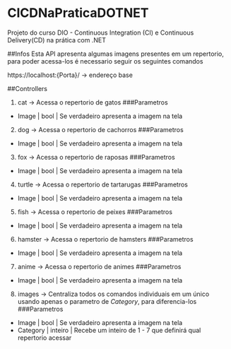 # CICDNaPraticaDOTNET
Projeto do curso DIO - Continuous Integration (CI) e Continuous Delivery(CD) na prática com .NET

##Infos
Esta API apresenta algumas imagens presentes em um repertorio, para poder acessa-los é
necessario seguir os seguintes comandos

https://localhost:{Porta}/ -> endereço base

##Controllers

1. cat -> Acessa o repertorio de gatos
###Parametros
- Image |  bool   | Se verdadeiro apresenta a imagem na tela

2. dog -> Acessa o repertorio de cachorros
###Parametros
- Image |  bool   | Se verdadeiro apresenta a imagem na tela

3. fox -> Acessa o repertorio de raposas
###Parametros
- Image |  bool   | Se verdadeiro apresenta a imagem na tela

4. turtle -> Acessa o repertorio de tartarugas
###Parametros
- Image |  bool   | Se verdadeiro apresenta a imagem na tela

5. fish -> Acessa o repertorio de peixes
###Parametros
- Image |  bool   | Se verdadeiro apresenta a imagem na tela

6. hamster -> Acessa o repertorio de hamsters
###Parametros
- Image |  bool   | Se verdadeiro apresenta a imagem na tela

7. anime -> Acessa o repertorio de animes
###Parametros
- Image |  bool   | Se verdadeiro apresenta a imagem na tela

8. images -> Centraliza todos os comandos individuais em um único usando apenas o parametro de *Category*, para diferencia-los
###Parametros
- Image    |  bool   | Se verdadeiro apresenta a imagem na tela
- Category | inteiro | Recebe um inteiro de 1 - 7 que definirá qual repertorio acessar
